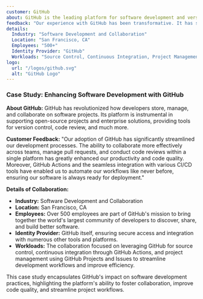 ```yaml
---
customer: GitHub
about: GitHub is the leading platform for software development and version control using Git. It provides hosting for software development and facilitates collaboration on projects of all sizes and scales, from small individual projects to large enterprise solutions.
feedback: "Our experience with GitHub has been transformative. It has streamlined our development workflows, enhanced collaboration across teams, and significantly improved our code quality. GitHub's integrations and tools have been invaluable in our continuous integration and deployment pipelines."
details:
  Industry: "Software Development and Collaboration"
  Location: "San Francisco, CA"
  Employees: "500+"
  Identity Provider: "GitHub"
  Workloads: "Source Control, Continuous Integration, Project Management"
logo:
  url: "/logos/github.svg"
  alt: "GitHub Logo"
---
```


### Case Study: Enhancing Software Development with GitHub

**About GitHub:**
GitHub has revolutionized how developers store, manage, and collaborate on software projects. Its platform is instrumental in supporting open-source projects and enterprise solutions, providing tools for version control, code review, and much more.

**Customer Feedback:**
"Our adoption of GitHub has significantly streamlined our development processes. The ability to collaborate more effectively across teams, manage pull requests, and conduct code reviews within a single platform has greatly enhanced our productivity and code quality. Moreover, GitHub Actions and the seamless integration with various CI/CD tools have enabled us to automate our workflows like never before, ensuring our software is always ready for deployment."

**Details of Collaboration:**
- **Industry:** Software Development and Collaboration
- **Location:** San Francisco, CA
- **Employees:** Over 500 employees are part of GitHub's mission to bring together the world's largest community of developers to discover, share, and build better software.
- **Identity Provider:** GitHub itself, ensuring secure access and integration with numerous other tools and platforms.
- **Workloads:** The collaboration focused on leveraging GitHub for source control, continuous integration through GitHub Actions, and project management using GitHub Projects and Issues to streamline development workflows and improve efficiency.

This case study encapsulates GitHub's impact on software development practices, highlighting the platform's ability to foster collaboration, improve code quality, and streamline project workflows.
